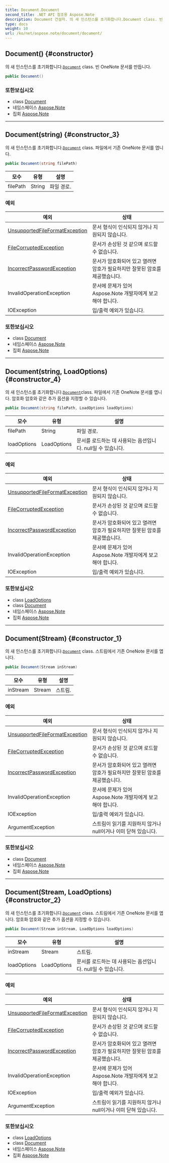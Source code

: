 ```yaml
---
title: Document.Document
second_title: .NET API 참조용 Aspose.Note
description: Document 건설자. 의 새 인스턴스를 초기화합니다.Document class. 빈 OneNote 문서를 만듭니다.
type: docs
weight: 10
url: /ko/net/aspose.note/document/document/
---
```

## Document() {#constructor}

의 새 인스턴스를 초기화합니다.[`Document`](../) class. 빈 OneNote 문서를 만듭니다.

```csharp
public Document()
```

### 또한보십시오

* class [Document](../)
* 네임스페이스 [Aspose.Note](../../document/)
* 집회 [Aspose.Note](../../../)

---

## Document(string) {#constructor_3}

의 새 인스턴스를 초기화합니다.[`Document`](../) class. 파일에서 기존 OneNote 문서를 엽니다.

```csharp
public Document(string filePath)
```

| 모수 | 유형 | 설명 |
| --- | --- | --- |
| filePath | String | 파일 경로. |

### 예외

| 예외 | 상태 |
| --- | --- |
| [UnsupportedFileFormatException](../../unsupportedfileformatexception/) | 문서 형식이 인식되지 않거나 지원되지 않습니다. |
| [FileCorruptedException](../../filecorruptedexception/) | 문서가 손상된 것 같으며 로드할 수 없습니다. |
| [IncorrectPasswordException](../../incorrectpasswordexception/) | 문서가 암호화되어 있고 열려면 암호가 필요하지만 잘못된 암호를 제공했습니다. |
| InvalidOperationException | 문서에 문제가 있어 Aspose.Note 개발자에게 보고해야 합니다. |
| IOException | 입/출력 예외가 있습니다. |

### 또한보십시오

* class [Document](../)
* 네임스페이스 [Aspose.Note](../../document/)
* 집회 [Aspose.Note](../../../)

---

## Document(string, LoadOptions) {#constructor_4}

의 새 인스턴스를 초기화합니다.[`Document`](../)class. 파일에서 기존 OneNote 문서를 엽니다. 암호화 암호와 같은 추가 옵션을 지정할 수 있습니다.

```csharp
public Document(string filePath, LoadOptions loadOptions)
```

| 모수 | 유형 | 설명 |
| --- | --- | --- |
| filePath | String | 파일 경로. |
| loadOptions | LoadOptions | 문서를 로드하는 데 사용되는 옵션입니다. null일 수 있습니다. |

### 예외

| 예외 | 상태 |
| --- | --- |
| [UnsupportedFileFormatException](../../unsupportedfileformatexception/) | 문서 형식이 인식되지 않거나 지원되지 않습니다. |
| [FileCorruptedException](../../filecorruptedexception/) | 문서가 손상된 것 같으며 로드할 수 없습니다. |
| [IncorrectPasswordException](../../incorrectpasswordexception/) | 문서가 암호화되어 있고 열려면 암호가 필요하지만 잘못된 암호를 제공했습니다. |
| InvalidOperationException | 문서에 문제가 있어 Aspose.Note 개발자에게 보고해야 합니다. |
| IOException | 입/출력 예외가 있습니다. |

### 또한보십시오

* class [LoadOptions](../../loadoptions/)
* class [Document](../)
* 네임스페이스 [Aspose.Note](../../document/)
* 집회 [Aspose.Note](../../../)

---

## Document(Stream) {#constructor_1}

의 새 인스턴스를 초기화합니다.[`Document`](../) class. 스트림에서 기존 OneNote 문서를 엽니다.

```csharp
public Document(Stream inStream)
```

| 모수 | 유형 | 설명 |
| --- | --- | --- |
| inStream | Stream | 스트림. |

### 예외

| 예외 | 상태 |
| --- | --- |
| [UnsupportedFileFormatException](../../unsupportedfileformatexception/) | 문서 형식이 인식되지 않거나 지원되지 않습니다. |
| [FileCorruptedException](../../filecorruptedexception/) | 문서가 손상된 것 같으며 로드할 수 없습니다. |
| [IncorrectPasswordException](../../incorrectpasswordexception/) | 문서가 암호화되어 있고 열려면 암호가 필요하지만 잘못된 암호를 제공했습니다. |
| InvalidOperationException | 문서에 문제가 있어 Aspose.Note 개발자에게 보고해야 합니다. |
| IOException | 입/출력 예외가 있습니다. |
| ArgumentException | 스트림이 읽기를 지원하지 않거나 null이거나 이미 닫혀 있습니다. |

### 또한보십시오

* class [Document](../)
* 네임스페이스 [Aspose.Note](../../document/)
* 집회 [Aspose.Note](../../../)

---

## Document(Stream, LoadOptions) {#constructor_2}

의 새 인스턴스를 초기화합니다.[`Document`](../) class. 스트림에서 기존 OneNote 문서를 엽니다. 암호화 암호와 같은 추가 옵션을 지정할 수 있습니다.

```csharp
public Document(Stream inStream, LoadOptions loadOptions)
```

| 모수 | 유형 | 설명 |
| --- | --- | --- |
| inStream | Stream | 스트림. |
| loadOptions | LoadOptions | 문서를 로드하는 데 사용되는 옵션입니다. null일 수 있습니다. |

### 예외

| 예외 | 상태 |
| --- | --- |
| [UnsupportedFileFormatException](../../unsupportedfileformatexception/) | 문서 형식이 인식되지 않거나 지원되지 않습니다. |
| [FileCorruptedException](../../filecorruptedexception/) | 문서가 손상된 것 같으며 로드할 수 없습니다. |
| [IncorrectPasswordException](../../incorrectpasswordexception/) | 문서가 암호화되어 있고 열려면 암호가 필요하지만 잘못된 암호를 제공했습니다. |
| InvalidOperationException | 문서에 문제가 있어 Aspose.Note 개발자에게 보고해야 합니다. |
| IOException | 입/출력 예외가 있습니다. |
| ArgumentException | 스트림이 읽기를 지원하지 않거나 null이거나 이미 닫혀 있습니다. |

### 또한보십시오

* class [LoadOptions](../../loadoptions/)
* class [Document](../)
* 네임스페이스 [Aspose.Note](../../document/)
* 집회 [Aspose.Note](../../../)


